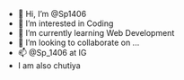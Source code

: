 - 👋 Hi, I’m @Sp1406
- 👀 I’m interested in Coding
- 🌱 I’m currently learning Web Development
- 💞️ I’m looking to collaborate on ...
- 📫 @Sp_1406 at IG
- I am also chutiya
<!---
Sp1406/Sp1406 is a ✨ special ✨ repository because its `README.md` (this file) appears on your GitHub profile.
You can click the Preview link to take a look at your changes.
--->
